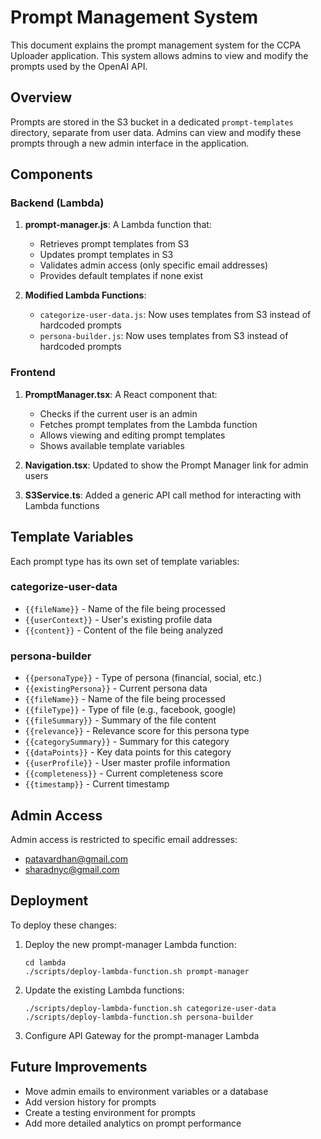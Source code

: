 # Prompt Management System

This document explains the prompt management system for the CCPA Uploader application. This system allows admins to view and modify the prompts used by the OpenAI API.

## Overview

Prompts are stored in the S3 bucket in a dedicated `prompt-templates` directory, separate from user data. Admins can view and modify these prompts through a new admin interface in the application.

## Components

### Backend (Lambda)

1. **prompt-manager.js**: A Lambda function that:
   - Retrieves prompt templates from S3
   - Updates prompt templates in S3
   - Validates admin access (only specific email addresses)
   - Provides default templates if none exist

2. **Modified Lambda Functions**:
   - `categorize-user-data.js`: Now uses templates from S3 instead of hardcoded prompts
   - `persona-builder.js`: Now uses templates from S3 instead of hardcoded prompts

### Frontend

1. **PromptManager.tsx**: A React component that:
   - Checks if the current user is an admin
   - Fetches prompt templates from the Lambda function
   - Allows viewing and editing prompt templates
   - Shows available template variables

2. **Navigation.tsx**: Updated to show the Prompt Manager link for admin users

3. **S3Service.ts**: Added a generic API call method for interacting with Lambda functions

## Template Variables

Each prompt type has its own set of template variables:

### categorize-user-data
- `{{fileName}}` - Name of the file being processed
- `{{userContext}}` - User's existing profile data
- `{{content}}` - Content of the file being analyzed

### persona-builder
- `{{personaType}}` - Type of persona (financial, social, etc.)
- `{{existingPersona}}` - Current persona data
- `{{fileName}}` - Name of the file being processed
- `{{fileType}}` - Type of file (e.g., facebook, google)
- `{{fileSummary}}` - Summary of the file content
- `{{relevance}}` - Relevance score for this persona type
- `{{categorySummary}}` - Summary for this category
- `{{dataPoints}}` - Key data points for this category
- `{{userProfile}}` - User master profile information
- `{{completeness}}` - Current completeness score
- `{{timestamp}}` - Current timestamp

## Admin Access

Admin access is restricted to specific email addresses:
- patavardhan@gmail.com
- sharadnyc@gmail.com

## Deployment

To deploy these changes:

1. Deploy the new prompt-manager Lambda function:
   ```
   cd lambda
   ./scripts/deploy-lambda-function.sh prompt-manager
   ```

2. Update the existing Lambda functions:
   ```
   ./scripts/deploy-lambda-function.sh categorize-user-data
   ./scripts/deploy-lambda-function.sh persona-builder
   ```

3. Configure API Gateway for the prompt-manager Lambda

## Future Improvements

- Move admin emails to environment variables or a database
- Add version history for prompts
- Create a testing environment for prompts
- Add more detailed analytics on prompt performance